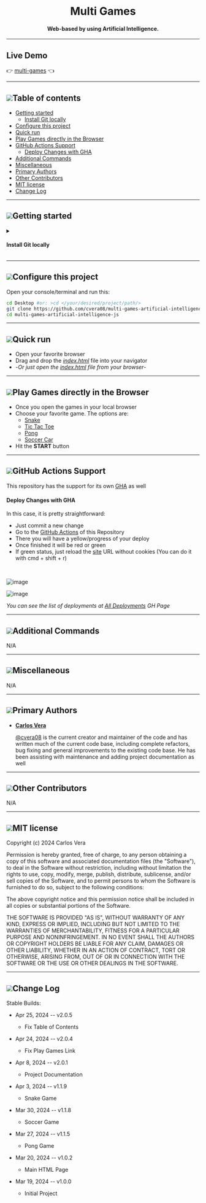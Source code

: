 <h1 align="center">Multi Games</h1>

<h4 align="center">Web-based by using Artificial Intelligence.</h4>

---

## Live Demo

:point_right: [multi-games][Demo] :point_left:

[Demo]: https://cvera08.github.io/multi-games-artificial-intelligence-js/

[index.html]: https://github.com/cvera08/multi-games-artificial-intelligence-js/blob/master/index.html

---

## [![](https://i.ibb.co/2kHmnLX/image.png)](#table-of-contents)Table of contents
- [Getting started](#getting-started)
   - [Install Git locally](#install-git-locally)
- [Configure this project](#configure-this-project)
- [Quick run](#quick-run)
- [Play Games directly in the Browser](#play-games-directly-in-the-browser)
- [GitHub Actions Support](#github-actions-support)
   - [Deploy Changes with GHA](#deploy-changes-with-GHA)
- [Additional Commands](#additional-commands)
- [Miscellaneous](#miscellaneous)
- [Primary Authors](#primary-authors)
- [Other Contributors](#other-contributors)
- [MIT license](#mit-license)
- [Change Log](#change-log)

___

## [![](https://i.ibb.co/2kHmnLX/image.png)](#getting-started)Getting started

<details>

<summary>

#### Install Git locally
</summary>  

<br/>
You can follow one of these links:  
<br/>

|    Option           |              Link                                                |                          Command                      |
| ------------------- | ---------------------------------------------------------------- | ----------------------------------------------------- |
| ***Windows, Linux, Mac***| [git-scm.com/Getting-Started-Installing-Git](https://git-scm.com/book/en/v2/Getting-Started-Installing-Git)|  _👈 Select according to your OS_        |
| ***Homebrew***      | [atlassian.com/install-git](https://www.atlassian.com/git/tutorials/install-git)         | `brew install git`            |

</details>  

___

## [![](https://i.ibb.co/2kHmnLX/image.png)](#configure-this-project)Configure this project

Open your console/terminal and run this: 

```sh
cd Desktop #or: >cd </your/desired/project/path/> 
git clone https://github.com/cvera08/multi-games-artificial-intelligence-js.git
cd multi-games-artificial-intelligence-js
```

___

## [![](https://i.ibb.co/2kHmnLX/image.png)](#quick-run)Quick run

- Open your favorite browser
- Drag and drop the [_index.html_][index.html] file into your navigator
- -_Or just open the [index.html][index.html] file from your browser_-
___

## [![](https://i.ibb.co/2kHmnLX/image.png)](#play-games-directly-in-the-browser)Play Games directly in the Browser

- Once you open the games in your local browser
- Choose your favorite game. The options are:
   - [Snake](https://cvera08.github.io/multi-games-artificial-intelligence-js/Snake%20AI/index.html)
   - [Tic Tac Toe](https://cvera08.github.io/multi-games-artificial-intelligence-js/Tic%20Tac%20Toe%20AI/index.html)
   - [Pong](https://cvera08.github.io/multi-games-artificial-intelligence-js/Pong%20AI/index.html)
   - [Soccer Car](https://cvera08.github.io/multi-games-artificial-intelligence-js/Soccer%20Car%20AI/index.html)
- Hit the **START** button
___

## [![](https://i.ibb.co/2kHmnLX/image.png)](#github-actions-support)GitHub Actions Support

This repository has the support for its own [GHA](https://github.com/cvera08/multi-games-artificial-intelligence-js/actions) as well

#### Deploy Changes with GHA

In this case, it is pretty straightforward:

- Just commit a new change
- Go to the [GitHub Actions](https://github.com/cvera08/multi-games-artificial-intelligence-js/actions) of this Repository
- There you will have a yellow/progress of your deploy
- Once finished it will be red or green
- If green status, just reload the [site][Demo] URL without cookies (You can do it with cmd + shift + r)

<br/>

![image](https://github.com/cvera08/multi-games-artificial-intelligence-js/assets/28716586/37072471-74c9-47d4-a036-4200e38e3fa5)

![image](https://github.com/cvera08/multi-games-artificial-intelligence-js/assets/28716586/093d2f16-cab6-4f97-aaad-fee36010a4e9)

_You can see the list of deployments at [All Deployments](https://github.com/cvera08/multi-games-artificial-intelligence-js/deployments) GH Page_

___

## [![](https://i.ibb.co/2kHmnLX/image.png)](#additional-commands)Additional Commands

N/A

___

## [![](https://i.ibb.co/2kHmnLX/image.png)](#miscellaneous)Miscellaneous

N/A

___

## [![](https://i.ibb.co/2kHmnLX/image.png)](#primary-authors)Primary Authors


* __[Carlos Vera](https://www.linkedin.com/in/carlos-vera-06a6b053)__

    [@cvera08](https://github.com/cvera08) is the current creator and maintainer of the code and has written much of the
    current code base, including complete refactors, bug fixing and general improvements to the existing code base.
    He has been assisting with maintenance and adding project documentation as well

___

## [![](https://i.ibb.co/2kHmnLX/image.png)](#other-contributors)Other Contributors


N/A

___

## [![](https://i.ibb.co/2kHmnLX/image.png)](#mit-license)MIT license

Copyright (c) 2024 Carlos Vera

Permission is hereby granted, free of charge, to any person obtaining a copy of this software and associated documentation files (the "Software"), to deal in the Software without restriction, including without limitation the rights to use, copy, modify, merge, publish, distribute, sublicense, and/or sell copies of the Software, and to permit persons to whom the Software is furnished to do so, subject to the following conditions:

The above copyright notice and this permission notice shall be included in all copies or substantial portions of the Software.

THE SOFTWARE IS PROVIDED "AS IS", WITHOUT WARRANTY OF ANY KIND, EXPRESS OR IMPLIED, INCLUDING BUT NOT LIMITED TO THE WARRANTIES OF MERCHANTABILITY, FITNESS FOR A PARTICULAR PURPOSE AND NONINFRINGEMENT. IN NO EVENT SHALL THE AUTHORS OR COPYRIGHT HOLDERS BE LIABLE FOR ANY CLAIM, DAMAGES OR OTHER LIABILITY, WHETHER IN AN ACTION OF CONTRACT, TORT OR OTHERWISE, ARISING FROM, OUT OF OR IN CONNECTION WITH THE SOFTWARE OR THE USE OR OTHER DEALINGS IN THE SOFTWARE.

___

## [![](https://i.ibb.co/2kHmnLX/image.png)](#change-log)Change Log

Stable Builds:

* Apr 25, 2024 -- v2.0.5
  * Fix Table of Contents

* Apr 24, 2024 -- v2.0.4
  * Fix Play Games Link

* Apr 8, 2024 -- v2.0.1
  * Project Documentation

* Apr 3, 2024 -- v1.1.9
  * Snake Game

* Mar 30, 2024 -- v1.1.8
  * Soccer Game

* Mar 27, 2024 -- v1.1.5
  * Pong Game

* Mar 20, 2024 -- v1.0.2
  * Main HTML Page

* Mar 19, 2024 -- v1.0.0
  * Initial Project